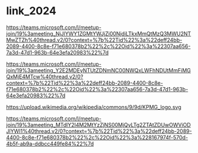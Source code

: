 # link_2024
https://teams.microsoft.com/l/meetup-join/19%3ameeting_NjJlYWY1ZGMtYWJjZi00NjdiLTkxMmQtMzQ3MWU2NTMwZTZh%40thread.v2/0?context=%7b%22Tid%22%3a%22deff24bb-2089-4400-8c8e-f71e680378b2%22%2c%22Oid%22%3a%22307aa656-7a3d-47d1-963b-64e3efa20983%22%7d

https://teams.microsoft.com/l/meetup-join/19%3ameeting_Y2E2MDEyNTUtZDNmNC00NWQxLWFhNDUtMmFiMGQxMjE4MTcw%40thread.v2/0?context=%7b%22Tid%22%3a%22deff24bb-2089-4400-8c8e-f71e680378b2%22%2c%22Oid%22%3a%22307aa656-7a3d-47d1-963b-64e3efa20983%22%7d

https://upload.wikimedia.org/wikipedia/commons/9/9d/KPMG_logo.svg

https://teams.microsoft.com/l/meetup-join/19%3ameeting_MTdlY2I4M2MtYzZjNS00MjQyLTg2ZTAtZDUwOWViODJlYWI1%40thread.v2/0?context=%7b%22Tid%22%3a%22deff24bb-2089-4400-8c8e-f71e680378b2%22%2c%22Oid%22%3a%228167974f-570d-4b5f-ab9a-ddbcc449fe84%22%7d
